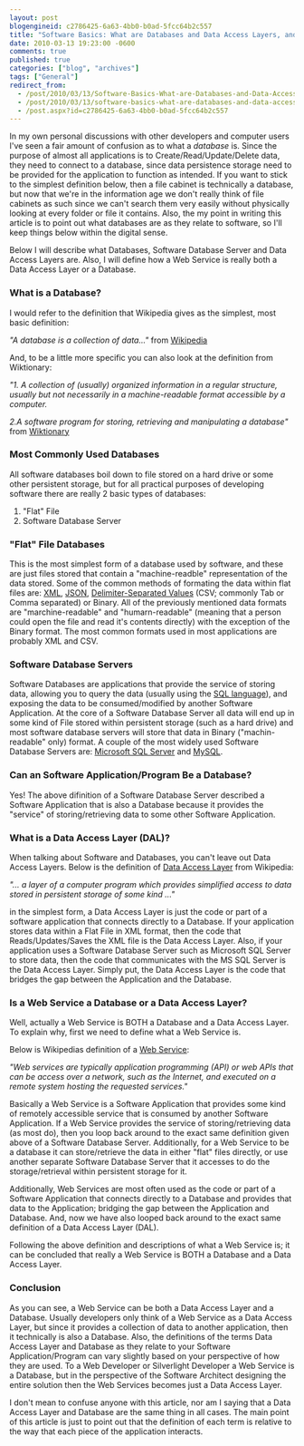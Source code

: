 ```yaml
---
layout: post
blogengineid: c2786425-6a63-4bb0-b0ad-5fcc64b2c557
title: "Software Basics: What are Databases and Data Access Layers, and How do they relate to Web Services?"
date: 2010-03-13 19:23:00 -0600
comments: true
published: true
categories: ["blog", "archives"]
tags: ["General"]
redirect_from: 
  - /post/2010/03/13/Software-Basics-What-are-Databases-and-Data-Access-Layers-and-How-do-they-relate-to-Web-Services
  - /post/2010/03/13/software-basics-what-are-databases-and-data-access-layers-and-how-do-they-relate-to-web-services
  - /post.aspx?id=c2786425-6a63-4bb0-b0ad-5fcc64b2c557
---
```

<!-- more -->

In my own personal discussions with other developers and computer users I've seen a fair amount of confusion as to what a <em>database</em> is. Since the purpose of almost all applications is to Create/Read/Update/Delete data, they need to connect to a database, since data persistence storage need to be provided for the application to function as intended. If you want to stick to the simplest definition below, then a file cabinet is technically a database, but now that we're in the information age we don't really think of file cabinets as such since we can't search them very easily without physically looking at every folder or file it contains. Also, the my point in writing this article is to point out what databases are as they relate to software, so I'll keep things below within the digital sense.

Below I will describe what Databases, Software Database Server and Data Access Layers are. Also, I will define how a Web Service is really both a Data Access Layer or a Database.
<h3>What is a Database?</h3>

I would refer to the definition that Wikipedia gives as the simplest, most basic definition:

<em>"A database is a collection of data..."</em> from <a rel="nofollow" href="http://en.wikipedia.org/wiki/Database">Wikipedia</a>

And, to be a little more specific you can also look at the definition from Wiktionary:

<em>"1. A collection of (usually) organized information in a regular structure, usually but not necessarily in a machine-readable format accessible by a computer.</em>

<em>2.A software program for storing, retrieving and manipulating a database"</em> from <a rel="nofollow" href="http://en.wiktionary.org/wiki/database">Wiktionary</a>
<h3>Most Commonly Used Databases</h3>

All software databases boil down to file stored on a hard drive or some other persistent storage, but for all practical purposes of developing software there are really 2 basic types of databases:
<ol>
<li>"Flat" File</li>
<li>Software Database Server</li>
</ol>

 
<h3>"Flat" File Databases</h3>

This is the most simplest form of a database used by software, and these are just files stored that contain a "machine-readble" representation of the data stored. Some of the common methods of formating the data within flat files are: <a href="http://en.wikipedia.org/wiki/XML">XML</a>, <a rel="nofollow" href="http://en.wikipedia.org/wiki/JSON">JSON</a>, <a rel="nofollow" href="http://en.wikipedia.org/wiki/Delimiter-separated_values">Delimiter-Separated Values</a> (CSV; commonly Tab or Comma separated) or Binary. All of the previously mentioned data formats are "marchine-readable" and "humarn-readable" (meaning that a person could open the file and read it's contents directly) with the exception of the Binary format. The most common formats used in most applications are probably XML and CSV.
<h3>Software Database Servers</h3>

Software Databases are applications that provide the service of storing data, allowing you to query the data (usually using the <a rel="nofollow" href="http://en.wikipedia.org/wiki/SQL">SQL language</a>), and exposing the data to be consumed/modified by another Software Application. At the core of a Software Database Server all data will end up in some kind of File stored within persistent storage (such as a hard drive) and most software database servers will store that data in Binary ("machin-readable" only) format. A couple of the most widely used Software Database Servers are: <a rel="nofollow" href="http://en.wikipedia.org/wiki/Microsoft_SQL_Server">Microsoft SQL Server</a> and <a rel="nofollow" href="http://en.wikipedia.org/wiki/MySQL">MySQL</a>.
<h3>Can an Software Application/Program Be a Database?</h3>

Yes! The above difinition of a Software Database Server described a Software Application that is also a Database because it provides the "service" of storing/retrieving data to some other Software Application.
<h3>What is a Data Access Layer (DAL)?</h3>

When talking about Software and Databases, you can't leave out Data Access Layers. Below is the definition of <a rel="nofollow" href="http://en.wikipedia.org/wiki/Data_access_layer">Data Access Layer</a> from Wikipedia:

<em>"... a layer of a computer program which provides simplified access to data stored in persistent storage of some kind ..."</em>

in the simplest form, a Data Access Layer is just the code or part of a software application that connects directly to a Database. If your application stores data within a Flat File in XML format, then the code that Reads/Updates/Saves the XML file is the Data Access Layer. Also, if your application uses a Software Database Server such as Microsoft SQL Server to store data, then the code that communicates with the MS SQL Server is the Data Access Layer. Simply put, the Data Access Layer is the code that bridges the gap between the Application and the Database.
<h3>Is a Web Service a Database or a Data Access Layer?</h3>

Well, actually a Web Service is BOTH a Database and a Data Access Layer. To explain why, first we need to define what a Web Service is.

Below is Wikipedias definition of a <a rel="nofollow" href="http://en.wikipedia.org/wiki/Web_service">Web Service</a>:

<em>"Web services are typically application programming (API) or web APIs that can be access over a network, such as the Internet, and executed on a remote system hosting the requested services."</em>

Basically a Web Service is a Software Application that provides some kind of remotely accessible service that is consumed by another Software Application. If a Web Service provides the service of storing/retrieving data (as most do), then you loop back around to the exact same definition given above of a Software Database Server. Additionally, for a Web Service to be a database it can store/retrieve the data in either "flat" files directly, or use another separate Software Database Server that it accesses to do the storage/retrieval within persistent storage for it.

Additionally, Web Services are most often used as the code or part of a Software Application that connects directly to a Database and provides that data to the Application; bridging the gap between the Application and Database. And, now we have also looped back around to the exact same definition of a Data Access Layer (DAL).

Following the above definition and descriptions of what a Web Service is; it can be concluded that really a Web Service is BOTH a Database and a Data Access Layer.
<h3>Conclusion</h3>

As you can see, a Web Service can be both a Data Access Layer and a Database. Usually developers only think of a Web Service as a Data Access Layer, but since it provides a collection of data to another application, then it technically is also a Database. Also, the definitions of the terms Data Access Layer and Database as they relate to your Software Application/Program can vary slightly based on your perspective of how they are used. To a Web Developer or Silverlight Developer a Web Service is a Database, but in the perspective of the Software Architect designing the entire solution then the Web Services becomes just a Data Access Layer.

I don't mean to confuse anyone with this article, nor am I saying that a Data Access Layer and Database are the same thing in all cases. The main point of this article is just to point out that the definition of each term is relative to the way that each piece of the application interacts.
